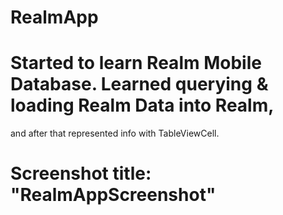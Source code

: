 # RealmApp
# Started to learn Realm Mobile Database. Learned querying & loading Realm Data into Realm, 
and after that represented info with TableViewCell.
# Screenshot title: "RealmAppScreenshot"
